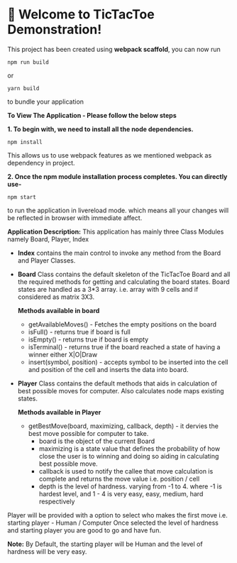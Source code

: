 # 🚀 Welcome to TicTacToe Demonstration!

This project has been created using **webpack scaffold**, you can now run

```
npm run build
```

or

```
yarn build
```

to bundle your application


**To View The Application - Please follow the below steps**

**1. To begin with, we need to install all the node dependencies.**

```
npm install
```
This allows us to use webpack features as we mentioned webpack as dependency in project.


**2. Once the npm module installation process completes. You can directly use-**

```
npm start
```
to run the application in livereload mode. which means all your changes will be reflected in browser with immediate affect.


**Application Description:**
This application has mainly three Class Modules namely Board, Player, Index

- **Index** contains the main control to invoke any method from the Board and Player Classes.
- **Board** Class contains the default skeleton of the TicTacToe Board and all the required methods for getting and calculating the 
  board states. Board states are handled as a 3*3 array. i.e. array with 9 cells and if considered as matrix 3X3.
  
  **Methods available in board**
    - getAvailableMoves() - Fetches the empty positions on the board
    - isFull() - returns true if board is full
    - isEmpty() - returns true if board is empty
    - isTerminal() - returns true if the board reached a state of having a winner either X|O|Draw
    - insert(symbol, position) - accepts symbol to be inserted into the cell and position of the cell and inserts the data into board.

- **Player** Class contains the default methods that aids in calculation of best possible moves for computer. Also calculates node maps   existing states.

  **Methods available in Player**
    - getBestMove(board, maximizing, callback, depth) - it dervies the best move possible for computer to take.
      - board is the object of the current Board
      - maximizing is a state value that defines the probability of how close the user is to winning and doing so aiding in calculating         best possible move.
      - callback is used to notify the callee that move calculation is complete and returns the move value i.e. position / cell
      - depth is the level of hardness. varying from -1 to 4.
        where -1 is hardest level, and 1 - 4 is very easy, easy, medium, hard respectively
    
Player will be provided with a option to select who makes the first move i.e. starting player - Human / Computer
Once selected the level of hardness and starting player you are good to go and have fun.

**Note:** By Default, the starting player will be Human and the level of hardness will be very easy.
  

